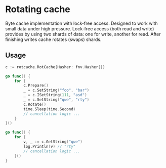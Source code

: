 # Rotating cache

Byte cache implementation with lock-free access. Designed to work with small
data under high pressure. Lock-free access (both read and write) provides by
using two shards of data: one for write, another for read. After finishing
writes cache rotates (swaps) shards.

## Usage

```go
c := rotcache.RotCache{Hasher: fnv.Hasher{}}

go func() {
    for {
        c.Prepare()
        _ = c.SetString("foo", "bar")
        _ = c.ISetString(111, "asd")
        _ = c.SetString("qwe", "rty")
        c.Rotate()
		time.Sleep(time.Second)
		// cancellation logic ...
    }
}()

go func() {
	for {
        v, _ := c.GetString("qwe")
        log.Println(v) // "rty"
        // cancellation logic ...
    }()
}
```
